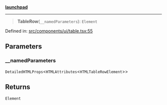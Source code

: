 [**launchpad**](index.md)

***

> **TableRow**(`__namedParameters`): `Element`

Defined in: [src/components/ui/table.tsx:55](https://github.com/victorbratov/launchpad/blob/ba912ff5e4884ef55d41a8ab239f2bb8e81f8ecb/src/components/ui/table.tsx#L55)

## Parameters

### \_\_namedParameters

`DetailedHTMLProps`\<`HTMLAttributes`\<`HTMLTableRowElement`\>\>

## Returns

`Element`
